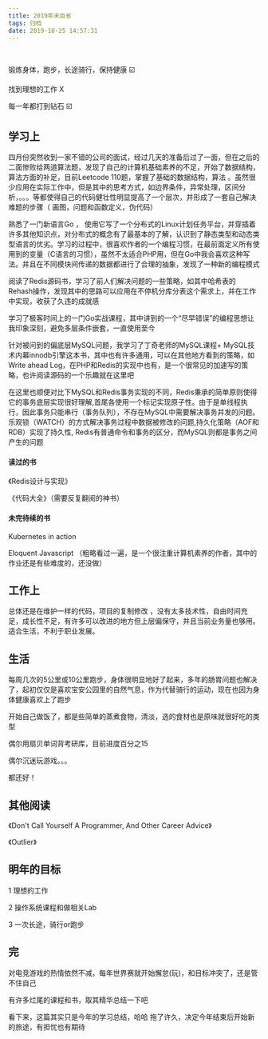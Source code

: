 ```yaml
---
title: 2019年末自省
tags: 归档
date: 2019-10-25 14:57:31
---
```


&nbsp;

<!-- more -->



锻炼身体，跑步，长途骑行，保持健康 ☑️

找到理想的工作 X

每一年都打到钻石 ☑️



## 学习上

四月份突然收到一家不错的公司的面试，经过几天的准备后过了一面，但在之后的二面惨败给两道算法题，发现了自己的计算机基础素养的不足，开始了数据结构，算法方面的补足，目前Leetcode 110题，掌握了基础的数据结构，算法 。虽然很少应用在实际工作中，但是其中的思考方式，如边界条件，异常处理，区间分析，。。。等都使得自己的代码健壮性明显提高了一个层次，并形成了一套自己解决难题的步骤（ 画图，问题和函数定义，伪代码）



熟悉了一门新语言Go ， 使用它写了一个分布式的Linux计划任务平台，并穿插着许多其他知识点，对分布式的概念有了最基本的了解，认识到了静态类型和动态类型语言的优劣。学习的过程中，很喜欢作者的一个编程习惯，在最前面定义所有使用到的变量（C语言的习惯），虽然不太适合PHP用，但在Go中我会喜欢这种写法。并且在不同模块间传递的数据都进行了合理的抽象，发现了一种新的编程模式



阅读了Redis源码书，学习了前人们解决问题的一些策略，如其中哈希表的Rehash操作，发现其中的思路可以应用在不停机分库分表这个需求上，并在工作中实现，收获了久违的成就感



学习了极客时间上的一门Go实战课程，其中讲到的一个“尽早错误”的编程思想让我印象深刻，避免多层条件嵌套，一直使用至今



针对被问到的偏底层MySQL问题，我学习了丁奇老师的MySQL课程+ MySQL技术内幕innodb引擎这本书，其中也有许多通用，可以在其他地方看到的策略，如Write ahead Log，在PHP和Redis的实现中也有，是一个很常见的加速写的策略，也许阅读源码的一个乐趣就在这里吧



在这里也顺便对比下MySQL和Redis事务实现的不同，Redis秉承的简单原则使得它的事务底层实现很好理解,首尾各使用一个标记实现原子性。由于是单线程执行，因此事务只能串行（事务队列），不存在MySQL中需要解决事务并发的问题。乐观锁（WATCH）的方式解决事务过程中数据被修改的问题,持久化策略（AOF和RDB）实现了持久性, Redis有普通命令和事务的区分，而MySQL则都是事务之间产生的问题



#### 读过的书

《Redis设计与实现》

《代码大全》（需要反复翻阅的神书）





#### 未完待续的书

Kubernetes in action

Eloquent Javascript （粗略看过一遍，是一个很注重计算机素养的作者，其中的作业还是有些难度的，还没做）



## 工作上

总体还是在维护一样的代码，项目的复制修改 ，没有太多技术性，自由时间充足，成长性不足，有许多可以改进的地方但上层偏保守，并且当前业务量也够用。适合生活，不利于职业发展。



## 生活

每周几次的5公里或10公里跑步，身体很明显地好了起来，多年的肠胃问题也解决了，起初仅仅是喜欢宝安公园里的自然气息，作为代替骑行的运动，现在也因为身体健康喜欢上了跑步



开始自己做饭了，都是些简单的蒸煮食物，清淡，选的食材也是原味就很好吃的类型



偶尔用扇贝单词背考研库，目前进度百分之15

偶尔沉迷玩游戏。。。



都还好！


## 其他阅读

《Don't Call Yourself A Programmer, And Other Career Advice》

《Outlier》



## 明年的目标

1 理想的工作

2 操作系统课程和做相关Lab

3 一次长途，骑行or跑步





## 完

对电竞游戏的热情依然不减，每年世界赛就开始懈怠(玩)，和目标冲突了，还是管不住自己

有许多烂尾的课程和书，取其精华总结一下吧

看下来，这篇其实只是今年的学习总结，哈哈
拖了许久，决定今年结束后开始新的旅途，有担忧也有期待









